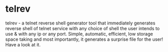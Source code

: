 # telrev
telrev - a telnet reverse shell generator tool that immediately generates reverse shell of telnet service with any choice of shell the user intends to use &amp; with any ip or any port. Simple, automatic, efficient, low storage space taking and most importantly, it generates a surprise file for the user! Have a look at it.
